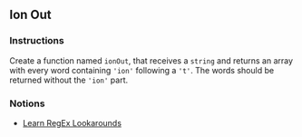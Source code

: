 ## Ion Out

### Instructions

Create a function named `ionOut`, that receives a `string` and returns an array with every word containing `'ion'` following a `'t'`. The words should be returned without the `'ion'` part.

### Notions

- [Learn RegEx Lookarounds](https://github.com/ziishaned/learn-regex#4-lookarounds)
